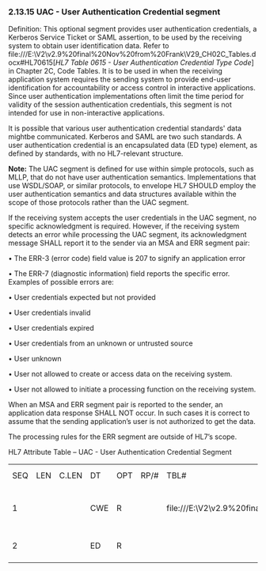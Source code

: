 ### 2.13.15 UAC - User Authentication Credential segment

Definition: This optional segment provides user authentication credentials, a Kerberos Service Ticket or SAML assertion, to be used by the receiving system to obtain user identification data. Refer to file:///E:\V2\v2.9%20final%20Nov%20from%20Frank\V29_CH02C_Tables.docx#HL70615[_HL7 Table 0615 - User Authentication Credential Type Code_] in Chapter 2C, Code Tables. It is to be used in when the receiving application system requires the sending system to provide end-user identification for accountability or access control in interactive applications. Since user authentication implementations often limit the time period for validity of the session authentication credentials, this segment is not intended for use in non-interactive applications.

It is possible that various user authentication credential standards' data mightbe communicated. Kerberos and SAML are two such standards. A user authentication credential is an encapsulated data (ED type) element, as defined by standards, with no HL7-relevant structure.

**Note:** The UAC segment is defined for use within simple protocols, such as MLLP, that do not have user authentication semantics. Implementations that use WSDL/SOAP, or similar protocols, to envelope HL7 SHOULD employ the user authentication semantics and data structures available within the scope of those protocols rather than the UAC segment.

If the receiving system accepts the user credentials in the UAC segment, no specific acknowledgment is required. However, if the receiving system detects an error while processing the UAC segment, its acknowledgment message SHALL report it to the sender via an MSA and ERR segment pair:

• The ERR-3 (error code) field value is 207 to signify an application error

• The ERR-7 (diagnostic information) field reports the specific error. Examples of possible errors are:

• User credentials expected but not provided

• User credentials invalid

• User credentials expired

• User credentials from an unknown or untrusted source

• User unknown

• User not allowed to create or access data on the receiving system.

• User not allowed to initiate a processing function on the receiving system.

When an MSA and ERR segment pair is reported to the sender, an application data response SHALL NOT occur. In such cases it is correct to assume that the sending application’s user is not authorized to get the data.

The processing rules for the ERR segment are outside of HL7’s scope.

HL7 Attribute Table – UAC - User Authentication Credential Segment

|     |     |     |     |     |     |     |     |     |
| --- | --- | --- | --- | --- | --- | --- | --- | --- |
| SEQ | LEN | C.LEN | DT | OPT | RP/# | TBL# | ITEM# | ELEMENT NAME |
| 1 |  |  | CWE | R |  | file:///E:\V2\v2.9%20final%20Nov%20from%20Frank\V29_CH02C_Tables.docx#HL70615[0615] | 02267 | User Authentication Credential Type Code |
| 2 |  |  | ED | R |  |  | 02268 | User Authentication Credential |
